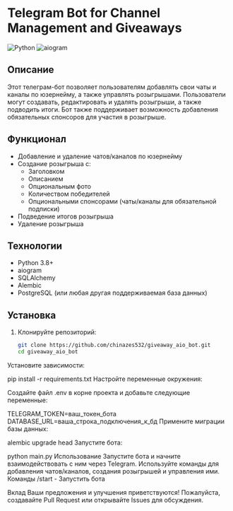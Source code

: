 # Telegram Bot for Channel Management and Giveaways

![Python](https://img.shields.io/badge/python-3.8%2B-blue)
![aiogram](https://img.shields.io/badge/aiogram-3.x-blue)

## Описание

Этот телеграм-бот позволяет пользователям добавлять свои чаты и каналы по юзернейму, а также управлять розыгрышами. Пользователи могут создавать, редактировать и удалять розыгрыши, а также подводить итоги. Бот также поддерживает возможность добавления обязательных спонсоров для участия в розыгрыше.

## Функционал

- Добавление и удаление чатов/каналов по юзернейму
- Создание розыгрыша с:
  - Заголовком
  - Описанием
  - Опциональным фото
  - Количеством победителей
  - Опциональными спонсорами (чаты/каналы для обязательной подписки)
- Подведение итогов розыгрыша
- Удаление розыгрыша

## Технологии

- Python 3.8+
- aiogram
- SQLAlchemy
- Alembic
- PostgreSQL (или любая другая поддерживаемая база данных)

## Установка

1. Клонируйте репозиторий:

   ```bash
   git clone https://github.com/chinazes532/giveaway_aio_bot.git
   cd giveaway_aio_bot
   
Установите зависимости:

pip install -r requirements.txt
Настройте переменные окружения:

Создайте файл .env в корне проекта и добавьте следующие переменные:

TELEGRAM_TOKEN=ваш_токен_бота
DATABASE_URL=ваша_строка_подключения_к_бд
Примените миграции базы данных:

alembic upgrade head
Запустите бота:

python main.py
Использование
Запустите бота и начните взаимодействовать с ним через Telegram.
Используйте команды для добавления чатов/каналов, создания розыгрышей и управления ими.
Команды
/start - Запустить бота

Вклад
Ваши предложения и улучшения приветствуются! Пожалуйста, создавайте Pull Request или открывайте Issues для обсуждения.
